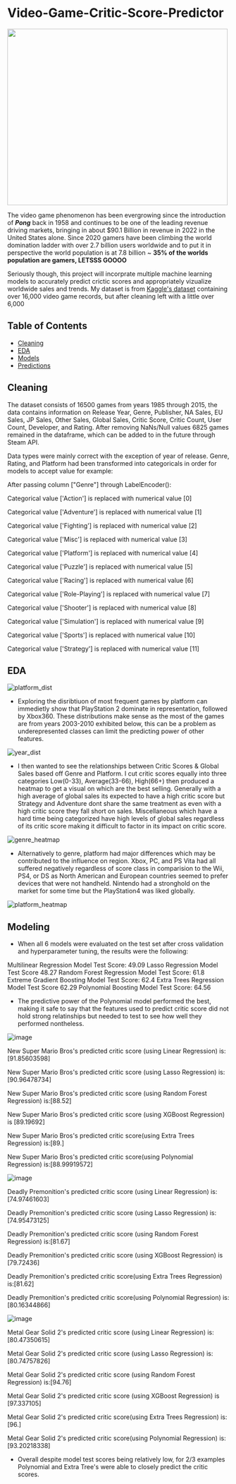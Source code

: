 # Video-Game-Critic-Score-Predictor
<img src='https://user-images.githubusercontent.com/117116368/212447253-3863502a-7a43-43be-bfb7-1e716b307404.jpg' width = "500" height ="400">

The video game phenomenon has been evergrowing since the introduction of ***Pong*** back in 1958 and continues to be one of the leading revenue driving markets, bringing in about $90.1 Billion in revenue in 2022 in the United States alone. Since 2020 gamers have been climbing the world domination ladder with over 2.7 billion users worldwide and to put it in perspective the world population is at 7.8 billion ~ **35% of the worlds population are gamers, LETSSS GOOOO** 

Seriously though, this project will incorprate multiple machine learning models to accurately predict crictic scores and appropriately vizualize worldwide sales and trends. My dataset is from [Kaggle's dataset](https://www.kaggle.com/datasets/sidtwr/videogames-sales-dataset?select=Video_Games_Sales_as_at_22_Dec_2016.csv) containing over 16,000 video game records, but after cleaning left with a little over 6,000

## Table of Contents
* [Cleaning](#Cleaning)
* [EDA](#EDA)
* [Models](#Models)
* [Predictions](#Predictions)

## Cleaning

The dataset consists of 16500 games from years 1985 through 2015, the data contains information on Release Year, Genre, Publisher, NA Sales, EU Sales, JP Sales, Other Sales, Global Sales, Critic Score, Critic Count, User Count, Developer, and Rating. After removing NaNs/Null values 6825 games remained in the dataframe, which can be added to in the future through Steam API.

Data types were mainly correct with the exception of year of release. Genre, Rating, and Platform had been transformed into categoricals in order for models to accept value for example:

After passing column ["Genre"] through LabelEncoder(): 

Categorical value ['Action'] is replaced with numerical value [0]

Categorical value ['Adventure'] is replaced with numerical value [1]

Categorical value ['Fighting'] is replaced with numerical value [2]

Categorical value ['Misc'] is replaced with numerical value [3]

Categorical value ['Platform'] is replaced with numerical value [4]

Categorical value ['Puzzle'] is replaced with numerical value [5]

Categorical value ['Racing'] is replaced with numerical value [6]

Categorical value ['Role-Playing'] is replaced with numerical value [7]

Categorical value ['Shooter'] is replaced with numerical value [8]

Categorical value ['Simulation'] is replaced with numerical value [9]

Categorical value ['Sports'] is replaced with numerical value [10]

Categorical value ['Strategy'] is replaced with numerical value [11]

## EDA
![platform_dist](https://user-images.githubusercontent.com/117116368/222000155-0b08ce33-1cc6-4796-b95c-1f26db861f39.png)

* Exploring the disribtiuon of most frequent games by platform can immedietly show that PlayStation 2 dominate in representation, followed by Xbox360. These distributions make sense as the most of the games are from years 2003-2010 exhibited below, this can be a problem as underepresented classes can limit the predicting power of other features.

![year_dist](https://user-images.githubusercontent.com/117116368/222000772-2c5f0ceb-fe09-464f-8520-95b1cfd5ea05.png)

* I then wanted to see the relationships between Critic Scores & Global Sales based off Genre and Platform. I cut critic scores equally into three categories Low(0-33), Average(33-66), High(66+) then produced a heatmap to get a visual on which are the best selling. Generally with a high average of global sales its expected to have a high critic score but Strategy and Adventure dont share the same treatment as even with a high critic score they fall short on sales. Miscellaneous which have a hard time being categorized have high levels of global sales regardless of its critic score making it difficult to factor in its impact on critic score.

![genre_heatmap](https://user-images.githubusercontent.com/117116368/222002178-7f7bc865-955d-4afa-a499-963c556ec0b9.png)

* Alternatively to genre, platform had major differences which may be contributed to the influence on region. Xbox, PC, and PS Vita had all suffered negatively regardless of score class in comparision to the Wii, PS4, or DS as North American and European countries seemed to prefer devices that were not handheld. Nintendo had a stronghold on the market for some time but the PlayStation4 was liked globally.
 
![platform_heatmap](https://user-images.githubusercontent.com/117116368/222275076-16a11405-4772-42cc-8f37-e34b183fb54a.png)

## Modeling
* When all 6 models were evaluated on the test set after cross validation and hyperparameter tuning, the results were the following:

Multilinear Regression Model Test Score: 49.09
Lasso Regression Model Test Score 48.27
Random Forest Regression Model Test Score: 61.8
Extreme Gradient Boosting Model Test Score: 62.4
Extra Trees Regression Model Test Score 62.29
Polynomial Boosting Model Test Score: 64.56

* The predictive power of the Polynomial model performed the best, making it safe to say that the features used to predict critic score did not hold strong relatinships but needed to test to see how well they performed nontheless.

![image](https://user-images.githubusercontent.com/117116368/222280281-03b1785b-e82f-4862-8a76-ed1b6116e62f.png)

New Super Mario Bros's predicted critic score (using Linear Regression) is: [91.85603598]

New Super Mario Bros's predicted critic score (using Lasso Regression) is:[90.96478734]

New Super Mario Bros's predicted critic score (using Random Forest Regression) is:[88.52]

New Super Mario Bros's predicted critic score (using XGBoost Regression) is [89.19692]

New Super Mario Bros's predicted critic score(using Extra Trees Regression) is:[89.]

New Super Mario Bros's predicted critic score(using Polynomial Regression) is:[88.99919572]

![image](https://user-images.githubusercontent.com/117116368/222279906-be4da855-88a5-4790-a2ec-ba8fc3008158.png)

Deadly Premonition's predicted critic score (using Linear Regression) is: [74.97461603]

Deadly Premonition's predicted critic score (using Lasso Regression) is:[74.95473125]

Deadly Premonition's predicted critic score (using Random Forest Regression) is:[81.67]

Deadly Premonition's predicted critic score (using XGBoost Regression) is [79.72436]

Deadly Premonition's predicted critic score(using Extra Trees Regression) is:[81.62]

Deadly Premonition's predicted critic score(using Polynomial Regression) is:[80.16344866]

![image](https://user-images.githubusercontent.com/117116368/222280798-f48a10b1-31d5-4d3e-a36f-78a34d75d403.png)

Metal Gear Solid 2's predicted critic score (using Linear Regression) is: [80.47350615]

Metal Gear Solid 2's predicted critic score (using Lasso Regression) is:[80.74757826]

Metal Gear Solid 2's predicted critic score (using Random Forest Regression) is:[94.76]

Metal Gear Solid 2's predicted critic score (using XGBoost Regression) is [97.337105]

Metal Gear Solid 2's predicted critic score(using Extra Trees Regression) is:[96.]

Metal Gear Solid 2's predicted critic score(using Polynomial Regression) is:[93.20218338]

* Overall despite model test scores being relatively low, for 2/3 examples Polynomial and Extra Tree's were able to closely predict the critic scores.
